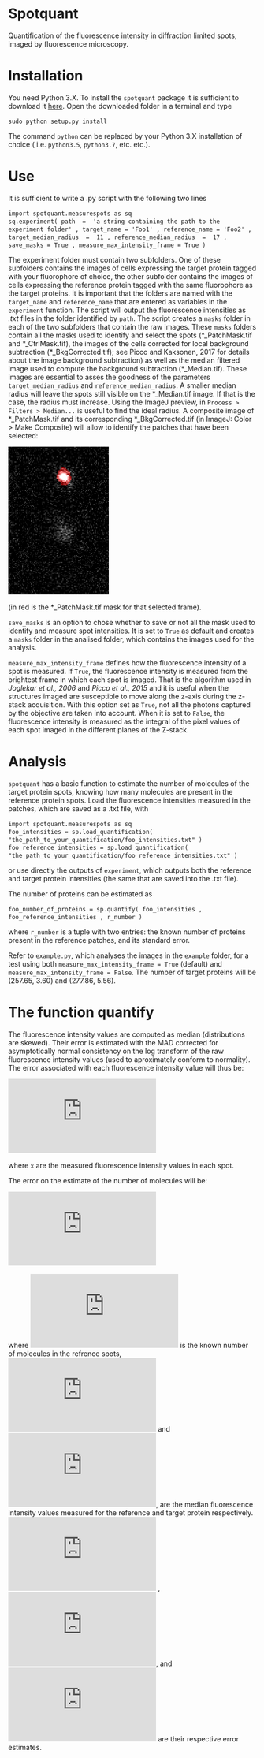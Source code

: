 # Spotquant

Quantification of the fluorescence intensity in diffraction limited spots, imaged by fluorescence microscopy.

# Installation

You need Python 3.X. To install the `spotquant` package it is sufficient to download it [here](https://github.com/apicco/spotquant/archive/master.zip).
Open the downloaded folder in a terminal and type

	sudo python setup.py install

The command `python` can be replaced by your Python 3.X installation of choice ( i.e. `python3.5`, `python3.7`, etc. etc.). 

# Use

It is sufficient to write a .py script with the following two lines

	import spotquant.measurespots as sq 
	sq.experiment( path  =  'a string containing the path to the experiment folder' , target_name = 'Foo1' , reference_name = 'Foo2' , target_median_radius  =  11 , reference_median_radius  =  17 , save_masks = True , measure_max_intensity_frame = True )

The experiment folder must contain two subfolders. 
One of these subfolders contains the images of cells expressing the target protein tagged with your fluorophore of choice, the other subfolder contains the images of cells expressing the reference protein tagged with the same fluorophore as the target proteins. 
It is important that the folders are named with the `target_name` and `reference_name` that are entered as variables in the `experiment` function. 
The script will output the fluorescence intensities as _.txt_ files in the folder identified by `path`. The script creates a `masks` folder in each of the two subfolders that contain the raw images. 
These `masks` folders contain all the masks used to identify and select the spots (\*\_PatchMask.tif and \*\_CtrlMask.tif), the images of the cells corrected for local background subtraction (\*\_BkgCorrected.tif); see Picco and Kaksonen, 2017 for details about the image background subtraction) as well as the median filtered image used to compute the background subtraction (\*\_Median.tif). These images are essential to asses the goodness of the parameters `target_median_radius` and `reference_median_radius`. A smaller median radius will leave the spots still visible on the \*\_Median.tif image. If that is the case, the radius must increase. Using the ImageJ preview, in `Process > Filters > Median...` is useful to find the ideal radius. A composite image of \*\_PatchMask.tif and its corresponding \*\_BkgCorrected.tif (in ImageJ: Color > Make Composite) will allow to identify the patches that have been selected:

![color_combine_example](https://github.com/apicco/spotquant/blob/master/example/example_of_patch_selection.png?raw=true)

(in red is the \*\_PatchMask.tif mask for that selected frame).

`save_masks` is an option to chose whether to save or not all the mask used to identify and measure spot intensities. It is set to `True` as default and creates a `masks` folder in the analised folder, which contains the images used for the analysis.

`measure_max_intensity_frame` defines how the fluorescence intensity of a spot is measured. If `True`, the fluorescence intensity is measured from the brightest frame in which each spot is imaged. That is the algorithm used in _Joglekar et al., 2006_ and _Picco et al., 2015_ and it is useful when the structures imaged are susceptible to move along the z-axis during the z-stack acquisition. With this option set as `True`, not all the photons captured by the objective are taken into account. When it is set to `False`, the fluorescence intensity is measured as the integral of the pixel values of each spot imaged in the different planes of the Z-stack.

# Analysis

`spotquant` has a basic function to estimate the number of molecules of the target protein spots, knowing how many molecules are present in the reference protein spots. 
Load the fluorescence intensities measured in the patches, which are saved as a .txt file, with

	import spotquant.measurespots as sq 
	foo_intensities = sp.load_quantification( "the_path_to_your_quantification/foo_intensities.txt" ) 
	foo_reference_intensities = sp.load_quantification( "the_path_to_your_quantification/foo_reference_intensities.txt" ) 

or use directly the outputs of `experiment`, which outputs both the reference and target protein intensities (the same that are saved into the .txt file).

The number of proteins can be estimated as

	foo_number_of_proteins = sp.quantify( foo_intensities , foo_reference_intensities , r_number ) 

where `r_number` is a tuple with two entries: the known number of proteins present in the reference patches, and its standard error. 

Refer to `example.py`, which analyses the images in the `example` folder, for a test using both `measure_max_intensity_frame = True` (default) and `measure_max_intensity_frame = False`. The number of target proteins will be (257.65, 3.60) and (277.86, 5.56).

# The function quantify

The fluorescence intensity values are computed as median (distributions are skewed). Their error is estimated with the MAD corrected for asymptotically normal consistency on the log transform of the raw fluorescence intensity values (used to aproximately conform to normality). 
The error associated with each fluorescence intensity value will thus be:

![error_MAD](https://latex.codecogs.com/gif.latex?%5C%5C%20l%20%3D%20%5Clog%28%20x%20%29%2C%5Cquad%5C%7Bx_1%2C%5Cdots%2Cx_n%5C%7D%5C%5C%20%5Csigma_%7BMAD%7D%20%3D%20MAD%28%20l%20%29%20/%20%5Csqrt%7Bn%7D%20%5C%5C%20%5Csigma%20%3D%20%5Cexp%28%20l%20%29%5Csigma_%7BMAD%7D)

where `x` are the measured fluorescence intensity values in each spot.

The error on the estimate of the number of molecules will be:

![error_molecules](https://latex.codecogs.com/gif.latex?%5C%5C%20estimate%20%3D%20n%5Cfrac%7Bm_t%7D%7Bm_r%7D%5C%5C%20%5Csigma_%7Bestimate%7D%20%3D%20%5Csqrt%7B%5Cleft%28%5Cfrac%7Bm_t%7D%7Bm_r%7D%5Csigma_n%5Cright%29%5E2%20&plus;%20%5Cleft%28%20n%20%5Cfrac%7Bm_t%7D%7Bm_r%7D%20%5Csigma_t%5Cright%29%5E2%20&plus;%20%5Cleft%28n%5Cfrac%7Bm_t%7D%7Bm_r%5E2%7D%5Csigma_r%20%5Cright%20%29%5E2%7D) 

where ![n](https://latex.codecogs.com/gif.latex?%5C%5C%20n) is the known number of molecules in the refrence spots, ![mr](https://latex.codecogs.com/gif.latex?%5C%5C%20m_r) and ![mt](https://latex.codecogs.com/gif.latex?%5C%5C%20m_t), are the median fluorescence intensity values measured for the reference and target protein respectively. ![sn](https://latex.codecogs.com/gif.latex?%5C%5C%20%5Csigma_n)	, ![sr](https://latex.codecogs.com/gif.latex?%5C%5C%20%5Csigma_r), and ![st](https://latex.codecogs.com/gif.latex?%5C%5C%20%5Csigma_t) are their respective error estimates.

